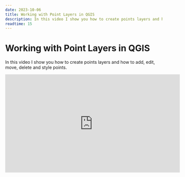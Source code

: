 ```yaml
---
date: 2023-10-06
title: Working with Point Layers in QGIS
description: In this video I show you how to create points layers and how to add, edit, move, delete and style points.
readtime: 15
---
```


# Working with Point Layers in QGIS

In this video I show you how to create points layers and how to add, edit, move, delete and style points.

<iframe width="560" height="315" src="https://www.youtube.com/embed/iy6ASsGhoYk?si=HGVlEJScPeTfMSVW" title="YouTube video player" frameborder="0" allow="accelerometer; autoplay; clipboard-write; encrypted-media; gyroscope; picture-in-picture; web-share" allowfullscreen></iframe>
